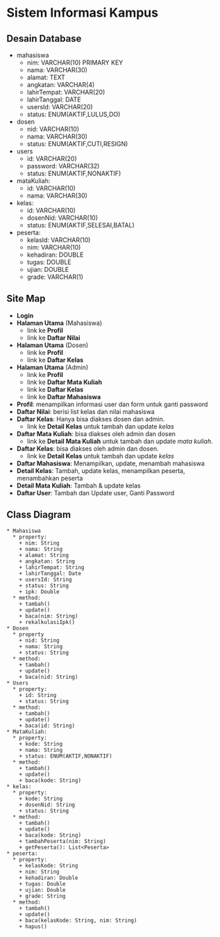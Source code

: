 # Sistem Informasi Kampus

## Desain Database
- mahasiswa
  - nim: VARCHAR(10) PRIMARY KEY
  - nama: VARCHAR(30)
  - alamat: TEXT
  - angkatan: VARCHAR(4)
  - lahirTempat: VARCHAR(20)
  - lahirTanggal: DATE
  - usersId: VARCHAR(20)
  - status: ENUM(AKTIF,LULUS,DO)
- dosen
  - nid: VARCHAR(10)
  - nama: VARCHAR(30)
  - status: ENUM(AKTIF,CUTI,RESIGN)
- users
  - id: VARCHAR(20)
  - password: VARCHAR(32) 
  - status: ENUM(AKTIF,NONAKTIF)
- mataKuliah:
  - id: VARCHAR(10)
  - nama: VARCHAR(30)
- kelas:
  - id: VARCHAR(10)
  - dosenNid: VARCHAR(10)
  - status: ENUM(AKTIF,SELESAI,BATAL)
- peserta:
  - kelasId: VARCHAR(10)
  - nim: VARCHAR(10)
  - kehadiran: DOUBLE
  - tugas: DOUBLE
  - ujian: DOUBLE
  - grade: VARCHAR(1)

## Site Map
- **Login**
- **Halaman Utama** (Mahasiswa)
  - link ke **Profil**
  - link ke **Daftar Nilai**
- **Halaman Utama** (Dosen)
  - link ke **Profil**
  - link ke **Daftar Kelas**
- **Halaman Utama** (Admin)
  - link ke **Profil**
  - link ke **Daftar Mata Kuliah**
  - link ke **Daftar Kelas**
  - link ke **Daftar Mahasiswa**
- **Profil**: menampilkan informasi user dan form untuk ganti password 
- **Daftar Nilai**: berisi list kelas dan nilai mahasiswa
- **Daftar Kelas**: Hanya bisa diakses dosen dan admin.
  - link ke **Detail Kelas** untuk tambah dan update _kelas_
- **Daftar Mata Kuliah**: bisa diakses oleh admin dan dosen
  - link ke **Detail Mata Kuliah** untuk tambah dan update _mata kuliah_.
- **Daftar Kelas**: bisa diakses oleh admin dan dosen.
  - link ke **Detail Kelas** untuk tambah dan update _kelas_
- **Daftar Mahasiswa**: Menampilkan, update, menambah mahasiswa
- **Detail Kelas**: Tambah, update kelas, menampilkan peserta, menambahkan peserta
- **Detail Mata Kuliah**: Tambah & update kelas
- **Daftar User**: Tambah dan Update user, Ganti Password

## Class Diagram
```
* Mahasiswa
  * property:
    + nim: String
    + nama: String
    + alamat: String
    + angkatan: String
    + lahirTempat: String
    + lahirTanggal: Date
    + usersId: String
    + status: String
    + ipk: Double
  * method:
    + tambah()
    + update()
    + baca(nim: String)
    + rekalkulasiIpk() 
* Dosen
  * property
    + nid: String
    + nama: String
    + status: String
  * method:
    + tambah()
    + update() 
    + baca(nid: String)
* Users
  * property:
    + id: String
    + status: String
  * method:
    + tambah()
    + update()
    + baca(id: String)
* MataKuliah:
  * property:
    + kode: String
    + nama: String
    + status: ENUM(AKTIF,NONAKTIF)
  * method: 
    + tambah()
    + update() 
    + baca(kode: String)
* kelas:
  * property:
    + kode: String
    + dosenNid: String
    + status: String
  * method:
    + tambah()
    + update()
    + baca(kode: String)
    + tambahPeserta(nim: String)
    + getPeserta(): List<Peserta>
* peserta:
  * property:
    + kelasKode: String
    + nim: String
    + kehadiran: Double
    + tugas: Double
    + ujian: Double
    + grade: String
  * method:
    + tambah()
    + update()
    + baca(kelasKode: String, nim: String)
    + hapus()
    
```